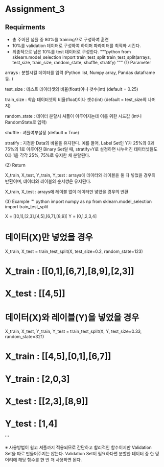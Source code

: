# Assignment_3
## Requirments
+ 총 주어진 샘플 중 80%를 training으로 구성하여 훈련
+ 10%를 validation 데이터로 구성하여 하이퍼 파라미터를 최적화 시킨다.
+ 최종적으로 남은 10%를 test 데이터로 구성한다.
"""python
  from sklearn.model_selection import train_test_split
  train_test_split(arrays, test_size, train_size, random_state, shuffle, stratify)
"""
(1) Parameter

arrays : 분할시킬 데이터를 입력 (Python list, Numpy array, Pandas dataframe 등..)

test_size : 테스트 데이터셋의 비율(float)이나 갯수(int) (default = 0.25)

train_size : 학습 데이터셋의 비율(float)이나 갯수(int) (default = test_size의 나머지)

random_state : 데이터 분할시 셔플이 이루어지는데 이를 위한 시드값 (int나 RandomState로 입력)

shuffle : 셔플여부설정 (default = True)

stratify : 지정한 Data의 비율을 유지한다. 예를 들어, Label Set인 Y가 25%의 0과 75%의 1로 이루어진 Binary Set일 때, stratify=Y로 설정하면 나누어진 데이터셋들도 0과 1을 각각 25%, 75%로 유지한 채 분할된다.


(2) Return

X_train, X_test, Y_train, Y_test : arrays에 데이터와 레이블을 둘 다 넣었을 경우의 반환이며, 데이터와 레이블의 순서쌍은 유지된다.

X_train, X_test : arrays에 레이블 없이 데이터만 넣었을 경우의 반환

(3) Example
''' python
import numpy as np
from sklearn.model_selection import train_test_split

X = [[0,1],[2,3],[4,5],[6,7],[8,9]]
Y = [0,1,2,3,4]

# 데이터(X)만 넣었을 경우
X_train, X_test = train_test_split(X, test_size=0.2, random_state=123)
# X_train : [[0,1],[6,7],[8,9],[2,3]]
# X_test : [[4,5]]

# 데이터(X)와 레이블(Y)을 넣었을 경우
X_train, X_test, Y_train, Y_test = train_test_split(X, Y, test_size=0.33, random_state=321)
# X_train : [[4,5],[0,1],[6,7]]
# Y_train : [2,0,3]
# X_test : [[2,3],[8,9]]
# Y_test : [1,4]
'''

※ 사용방법이 쉽고 셔플까지 적용되므로 간단하고 합리적인 함수이지만 Validation Set을 따로 만들어주지는 않는다. 
   Validation Set이 필요하다면 분할한 데이터 중 한 덩어리에 해당 함수를 한 번 더 사용하면 된다.

